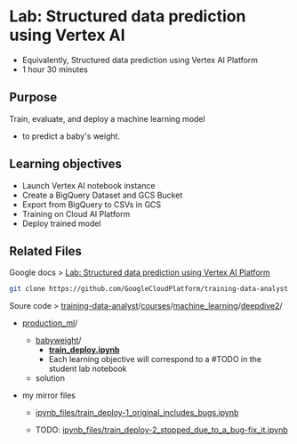 # Lab:  Structured data prediction using Vertex AI 

- Equivalently, Structured data prediction using Vertex AI Platform 
- 1 hour 30 minutes

## Purpose

Train, evaluate, and deploy a machine learning model 

- to predict a baby's weight.

## Learning objectives

- Launch Vertex AI notebook instance
- Create a BigQuery Dataset and GCS Bucket
- Export from BigQuery to CSVs in GCS
- Training on Cloud AI Platform
- Deploy trained model

## Related Files 

Google docs > [Lab: Structured data prediction using Vertex AI Platform](https://docs.google.com/document/d/17LiHfw71VeKXOLEOBC7Bf9LcdPvT8Vfqir7ulGR4k8s/edit#) 

```bash
git clone https://github.com/GoogleCloudPlatform/training-data-analyst
```

Soure code > [training-data-analyst](https://github.com/GoogleCloudPlatform/training-data-analyst)/[courses](https://github.com/GoogleCloudPlatform/training-data-analyst/tree/master/courses)/[machine_learning](https://github.com/GoogleCloudPlatform/training-data-analyst/tree/master/courses/machine_learning)/[deepdive2](https://github.com/GoogleCloudPlatform/training-data-analyst/tree/master/courses/machine_learning/deepdive2)/

- [production_ml](https://github.com/GoogleCloudPlatform/training-data-analyst/tree/master/courses/machine_learning/deepdive2/production_ml)/
  
  - [babyweight](https://github.com/GoogleCloudPlatform/training-data-analyst/tree/master/courses/machine_learning/deepdive2/production_ml/babyweight)/
    - [**train_deploy.ipynb**](https://github.com/GoogleCloudPlatform/training-data-analyst/blob/master/courses/machine_learning/deepdive2/production_ml/babyweight/train_deploy.ipynb)
    - Each learning objective will correspond to a #TODO in the student lab notebook
  - solution
  
- my mirror files

  - [ipynb_files/train_deploy-1_original_includes_bugs.ipynb](ipynb_files/train_deploy-1_original_includes_bugs.ipynb)

  - TODO: [ipynb_files/train_deploy-2_stopped_due_to_a_bug-fix_it.ipynb](ipynb_files/train_deploy-2_stopped_due_to_a_bug-fix_it.ipynb)

    


